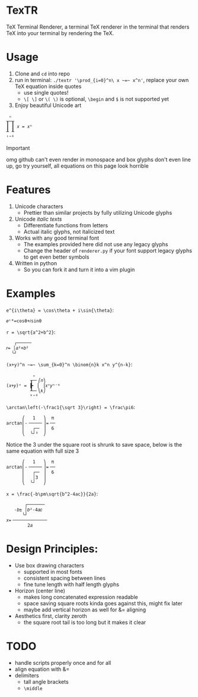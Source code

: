 TexTR
=====
TeX Terminal Renderer, a terminal TeX renderer in the terminal that renders TeX into your terminal by rendering the TeX.

# Usage

1. Clone and `cd` into repo
1. run in terminal: `./textr '\prod_{i=0}^n\ x ~=~ x^n'`, replace your own TeX equation inside quotes
    - use single quotes!
    - `\[ \]` or `\( \)` is optional, `\begin` and `$` is not supported yet
1. Enjoy beautiful Unicode art

```text
 ₙ        
┰─┰       
┃ ┃ 𝑥 = 𝑥ⁿ
┸ ┸       
ⁱ⁼⁰       
```
> [!IMPORTANT]
> omg github can't even render in monospace and box glyphs don't even line up, go try yourself, all equations on this page look horrible

# Features

1. Unicode characters
    - Prettier than similar projects by fully utilizing Unicode glyphs
1. Unicode *italic texts*
    - Differentiate functions from letters
    - Actual italic glyphs, not italicized text
1. Works with any good terminal font
    - The examples provided here did not use any legacy glyphs
    - Change the header of `renderer.py` if your font support legacy glyphs to get even better symbols
1. Written in python
    - So you can fork it and turn it into a vim plugin

# Examples

`e^{i\theta} = \cos\theta + i\sin{\theta}`:
```text
𝑒ⁱᶿ=cosθ+𝑖sinθ
```
`r = \sqrt{a^2+b^2}`:
```text
   ┌─────╴
𝑟= │𝑎²+𝑏² 
  ╰┘      
```
`(x+y)^n ~=~ \sum_{k=0}^n \binom{n}k x^n y^{n-k}`:
```text
          ₙ          
         ┰─╴⎛𝑛⎞      
(𝑥+𝑦)ⁿ = ▐╸ ⎜ ⎟𝑥ⁿ𝑦ⁿ⁻ᵏ
         ┸─╴⎝𝑘⎠      
         ᵏ⁼⁰         
```
`\arctan\left(-\frac1{\sqrt 3}\right) = \frac\pi6`:
```text
      ⎛   1   ⎞  π 
arctan⎜-╶────╴⎟=╶─╴
      ⎜   ┌─╴ ⎟  6 
      ⎝  ╰┘³  ⎠    
```

Notice the 3 under the square root is shrunk to save space, below is the same equation with full size 3
```text
      ⎛   1   ⎞  π 
arctan⎜-╶────╴⎟=╶─╴
      ⎜   ┌─╴ ⎟  6 
      ⎜   │3  ⎟    
      ⎝  ╰┘   ⎠    

```
`x = \frac{-b\pm\sqrt{b^2-4ac}}{2a}`:
```text
       ┌──────╴ 
   -𝑏± │𝑏²-4𝑎𝑐  
      ╰┘        
𝑥=╶────────────╴
        2𝑎      

```

# Design Principles:

- Use box drawing characters
    - supported in most fonts
    - consistent spacing between lines
    - fine tune length with half length glyphs
- Horizon (center line)
    - makes long concatenated expression readable
    - space saving square roots kinda goes against this, might fix later
    - maybe add vertical horizon as well for &= aligning
- Aesthetics first, clarity zeroth
    - the square root tail is too long but it makes it clear

# TODO

- handle scripts properly once and for all
- align equation with &=
- delimiters
    - tall angle brackets
    - `\middle`
